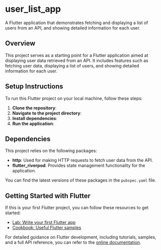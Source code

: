# user_list_app

A Flutter application that demonstrates fetching and displaying a list of users from an API, and showing detailed information for each user.

## Overview

This project serves as a starting point for a Flutter application aimed at displaying user data retrieved from an API. It includes features such as fetching user data, displaying a list of users, and showing detailed information for each user.

## Setup Instructions

To run this Flutter project on your local machine, follow these steps:

1. **Clone the repository**:
2. **Navigate to the project directory**: 
3. **Install dependencies**: 
4. **Run the application**: 

## Dependencies

This project relies on the following packages:

- **http**: Used for making HTTP requests to fetch user data from the API.
- **flutter_riverpod**: Provides state management functionality for the application.

You can find the latest versions of these packages in the `pubspec.yaml` file.

## Getting Started with Flutter

If this is your first Flutter project, you can follow these resources to get started:

- [Lab: Write your first Flutter app](https://docs.flutter.dev/get-started/codelab)
- [Cookbook: Useful Flutter samples](https://docs.flutter.dev/cookbook)

For detailed guidance on Flutter development, including tutorials, samples, and a full API reference, you can refer to the [online documentation](https://docs.flutter.dev/).

